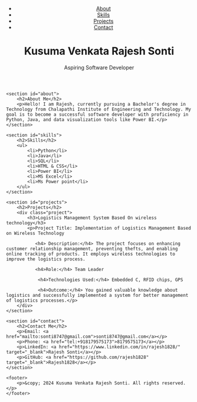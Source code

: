 <!DOCTYPE html>
<html lang="en">
<head>
    <meta charset="UTF-8">
    <meta name="viewport" content="width=device-width, initial-scale=1.0">
    <meta http-equiv="X-UA-Compatible" content="ie=edge">
    <title>Rajesh Sonti - Portfolio</title>
    <link rel="stylesheet" href="styles.css">
</head>
<body>
    <header>
        <nav>
            <ul>
                <li><a href="#about">About</a></li>
                <li><a href="#skills">Skills</a></li>
                <li><a href="#projects">Projects</a></li>
                <li><a href="#contact">Contact</a></li>
            </ul>
        </nav>
        <div class="header-content">
            <h1>Kusuma Venkata Rajesh Sonti</h1>
            <p>Aspiring Software Developer</p>
        </div>
    </header>

    <section id="about">
        <h2>About Me</h2>
        <p>Hello! I am Rajesh, currently pursuing a Bachelor's degree in Technology from Chalapathi Institute of Engineering and Technology. My goal is to become a successful software developer with proficiency in Python, Java, and data visualization tools like Power BI.</p>
    </section>

    <section id="skills">
        <h2>Skills</h2>
        <ul>
            <li>Python</li>
            <li>Java</li>
            <li>SQL</li>
            <li>HTML & CSS</li>
            <li>Power BI</li>
            <li>MS Excel</li>
            <li>Ms Power point</li>
        </ul>
    </section>

    <section id="projects">
        <h2>Projects</h2>
        <div class="project">
            <h3>Logistics Management System Based On wireless technology</h3>
            <p>Project Title: Implementation of Logistics Management Based on Wireless Technology

               <h4> Description:</h4> The project focuses on enhancing customer relationship management, preventing thefts, and enabling online tracking of products. It employs wireless technologies to improve the logistics process.
                
               <h4>Role:</h4> Team Leader
                
                <h4>Technologies Used:</h4> Embedded C, RFID chips, GPS
                
                <h4>Outcome:</h4> You gained valuable knowledge about logistics and successfully implemented a system for better management of logistics processes.</p>
        </div>
    </section>

    <section id="contact">
        <h2>Contact Me</h2>
        <p>Email: <a href="mailto:sonti8747@gmail.com">sonti8747@gmail.com</a></p>
        <p>Phone: <a href="tel:+918179575173">8179575173</a></p>
        <p>LinkedIn: <a href="https://www.linkedin.com/in/rajesh1828/" target="_blank">Rajesh Sonti</a></p>
        <p>GitHub: <a href="https://github.com/rajesh1828" target="_blank">Rajesh1828</a></p>
    </section>

    <footer>
        <p>&copy; 2024 Kusuma Venkata Rajesh Sonti. All rights reserved.</p>
    </footer>
</body>
</html>
